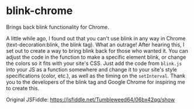 # blink-chrome
Brings back blink functionality for Chrome.

A little while ago, I found out that you can't use blink in any way in Chrome (text-decoration:blink, the blink tag). What an outrage! After hearing this, I set out to create a way to bring blink back for those who wanted it. You can adjust the code in the function to make a specific element blink, or change the colors so it fits with your site's CSS. Just add the code from <code>blink.js</code> into your JS as a function somewhere and change it to your site's style specifications (color, etc.), as well as the timing on the <code>setInterval</code>. Thank you to the developers of the blink tag and Google Chrome for inspiring me to create this.  

Original JSFiddle: https://jsfiddle.net/Tumbleweed64/06bx42qg/show
